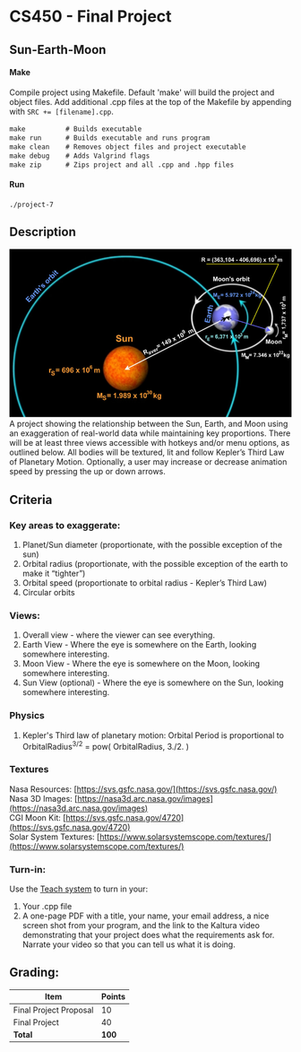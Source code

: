 # CS450 - Final Project

## Sun-Earth-Moon

#### Make
Compile project using Makefile. Default 'make' will build the project and object files. Add additional .cpp files at the top of the Makefile by appending with `SRC += [filename].cpp`.

```
make          # Builds executable
make run      # Builds executable and runs program
make clean    # Removes object files and project executable
make debug    # Adds Valgrind flags
make zip      # Zips project and all .cpp and .hpp files
```


#### Run
```
./project-7
```

## Description
![](data/img/sun-earth-moon.jpg)
<br>
A project showing the relationship between the Sun, Earth, and Moon using an exaggeration of 
real-world data while maintaining key proportions. There will be at least three views accessible with hotkeys and/or menu options, as outlined below. All bodies will be textured, lit and follow Kepler’s Third Law of Planetary Motion. Optionally, a user may increase or decrease animation speed by pressing the up or down arrows.


## Criteria

### Key areas to exaggerate:

1. Planet/Sun diameter (proportionate, with the possible exception of the sun)
2. Orbital radius (proportionate, with the possible exception of the earth to make it “tighter”)
3. Orbital speed (proportionate to orbital radius - Kepler’s Third Law)
4. Circular orbits

### Views:

1. Overall view - where the viewer can see everything.
2. Earth View - Where the eye is somewhere on the Earth, looking somewhere interesting.
3. Moon View - Where the eye is somewhere on the Moon, looking somewhere interesting.
4. Sun View (optional) - Where the eye is somewhere on the Sun, looking somewhere interesting.

### Physics

1. Kepler's Third law of planetary motion:
   Orbital Period is proportional to OrbitalRadius<sup>3/2</sup> = pow( OrbitalRadius, 3./2. )

### Textures
Nasa Resources: [https://svs.gsfc.nasa.gov/](https://svs.gsfc.nasa.gov/)   
Nasa 3D Images: [https://nasa3d.arc.nasa.gov/images](https://nasa3d.arc.nasa.gov/images)  
CGI Moon Kit: [https://svs.gsfc.nasa.gov/4720](https://svs.gsfc.nasa.gov/4720)   
Solar System Textures: [https://www.solarsystemscope.com/textures/](https://www.solarsystemscope.com/textures/)

### Turn-in:

Use the [Teach system](http://engr.oregonstate.edu/teach) to turn in your:

1. Your .cpp file
2. A one-page PDF with a title, your name, your email address, a nice screen shot from your program, and the link to the Kaltura video demonstrating that your project does what the requirements ask for. Narrate your video so that you can tell us what it is doing.


## Grading:


| Item                                  | Points |
| --------------------------------------| ------ |
| Final Project Proposal                |   10   |
| Final Project                         |   40   |
| **Total**                             | **100**|
